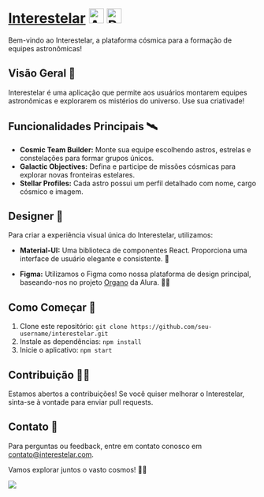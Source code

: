 # [Interestelar](https://interestelar-nine.vercel.app/) <img src="https://media2.giphy.com/media/26gskf95cHOTlQOL6/giphy.gif?cid=ecf05e47e0cszw6cmx7x5o86x278uidyi0zcnq6c3ng5lk26&ep=v1_gifs_search&rid=giphy.gif&ct=g" alt="Astronomo" width="30" height="30"> <img src="https://d2gbo5uoddvg5.cloudfront.net/images/modules/react.gif" alt="React" width="30" height="30">

Bem-vindo ao Interestelar, a plataforma cósmica para a formação de equipes astronômicas!

## Visão Geral 🌌

Interestelar é uma aplicação que permite aos usuários montarem equipes astronômicas e explorarem os mistérios do universo. Use sua criativade!

## Funcionalidades Principais 🛰️

- **Cosmic Team Builder:** Monte sua equipe escolhendo astros, estrelas e constelações para formar grupos únicos.
- **Galactic Objectives:** Defina e participe de missões cósmicas para explorar novas fronteiras estelares.
- **Stellar Profiles:** Cada astro possui um perfil detalhado com nome, cargo cósmico e imagem.

## Designer 🎨

Para criar a experiência visual única do Interestelar, utilizamos:

- **Material-UI:** Uma biblioteca de componentes React. Proporciona uma interface de usuário elegante e consistente. 🚀

- **Figma:** Utilizamos o Figma como nossa plataforma de design principal, baseando-nos no projeto [Organo](https://www.figma.com/file/T6BLI1HfB81eYOiVgpqQz7/Projeto-Intro-ao-React?type=design&node-id=134-143&mode=design&t=FkKzIepahJ1fTcyu-0) da Alura. 🌌✨


## Como Começar 🌠

1. Clone este repositório: `git clone https://github.com/seu-username/interestelar.git`
2. Instale as dependências: `npm install`
3. Inicie o aplicativo: `npm start`

## Contribuição 👩‍🚀

Estamos abertos a contribuições! Se você quiser melhorar o Interestelar, sinta-se à vontade para enviar pull requests.

## Contato 🌟

Para perguntas ou feedback, entre em contato conosco em [contato@interestelar.com](mailto:guilerstudies@gmail.com).

Vamos explorar juntos o vasto cosmos! 🌌✨

![](https://demo.wp-modula.com/wp-content/uploads/2020/09/giphy.gif)
